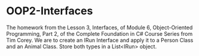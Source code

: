 # OOP2-Interfaces
The homework from the Lesson 3, Interfaces, of Module 6, Object-Oriented Programming, Part 2, of the Complete Foundation in C# Course Series from Tim Corey. We are to create an IRun Interface and apply it to a Person Class and an Animal Class. Store both types in a List&lt;IRun> object.

